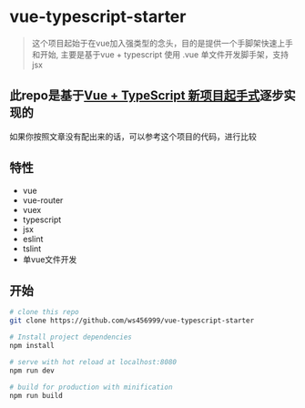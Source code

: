 # vue-typescript-starter

> 这个项目起始于在vue加入强类型的念头，目的是提供一个手脚架快速上手和开始, 主要是基于vue + typescript 使用 .vue 单文件开发脚手架，支持jsx

## 此repo是基于[Vue + TypeScript 新项目起手式](https://juejin.im/post/59f29d28518825549f7260b6)逐步实现的

如果你按照文章没有配出来的话，可以参考这个项目的代码，进行比较

## 特性
- vue
- vue-router
- vuex
- typescript
- jsx
- eslint
- tslint
- 单vue文件开发

## 开始

``` bash
# clone this repo
git clone https://github.com/ws456999/vue-typescript-starter

# Install project dependencies
npm install

# serve with hot reload at localhost:8080
npm run dev

# build for production with minification
npm run build

```
